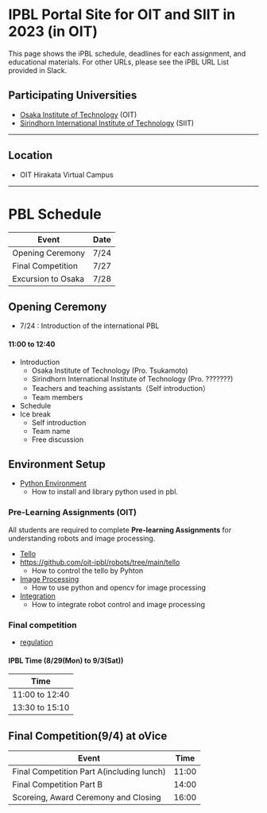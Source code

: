 #  IPBL Portal Site for OIT and SIIT in 2023 (in OIT)

This page shows the iPBL schedule, deadlines for each assignment, and educational materials. For other URLs, please see the iPBL URL List provided in Slack.
<!-- SETUPが7/6まで，ロボと画像処理の事前課題が8/1まで，統合課題が8/20まで（メモ書きです消します）-->
## Participating Universities
- [Osaka Institute of Technology](http://www.oit.ac.jp/english/index.html) (OIT)
- [Sirindhorn International Institute of Technology](https://www.siit.tu.ac.th/) (SIIT)
---
## Location
 - OIT Hirakata Virtual Campus
---
# PBL Schedule 

|Event |Date|
|-|-|
|Opening Ceremony |7/24|
|Final Competition | 7/27|
|Excursion to Osaka| 7/28|

## Opening Ceremony
* 7/24 : Introduction of the international PBL
#### 11:00 to	12:40
- Introduction 
    - Osaka Institute of Technology (Pro. Tsukamoto)
    - Sirindhorn International Institute of Technology (Pro. ???????)
  - Teachers and teaching assistants（Self introduction）
  - Team members 
- Schedule 
- Ice break
  - Self introduction
  - Team name
  - Free discussion

## Environment Setup
- [Python Environment](https://github.com/oit-ipbl/portal/blob/main/setup/dockerros.md)
  - How to install and library python used in pbl.

### Pre-Learning Assignments (OIT)
All students are required to complete **Pre-learning Assignments** for understanding robots and image processing.
- [Tello](https://github.com/oit-ipbl/tree/main/tello)
- https://github.com/oit-ipbl/robots/tree/main/tello
  - How to control the tello by Pyhton
- [Image Processing](https://github.com/oit-ipbl/image_processing)
  - How to use python and opencv for image processing
- [Integration](https://github.com/oit-ipbl/Integration)
  - How to integrate robot control and image processing

### Final competition
- [regulation](https://github.com/oit-ipbl/robots)




#### IPBL Time (8/29(Mon) to 9/3(Sat)) 

|Time|
|-|
| 11:00  to 12:40  |
| 13:30  to 15:10  | 



## Final Competition(9/4) at oVice

|Event|Time|
|-|-|
|Final Competition Part A(including lunch) |11:00|
|Final Competition Part B                  |14:00|
|Scoreing, Award Ceremony and Closing      |16:00 |
